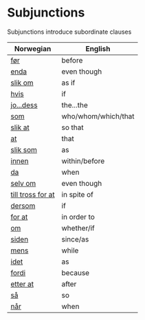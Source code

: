 # Subjunctions

Subjunctions introduce subordinate clauses

| Norwegian | English |
| --- | --- |
| [før](https://www.ordnett.no/search?language=no&phrase=før) | before |
| [enda](https://www.ordnett.no/search?language=no&phrase=enda) | even though |
| [slik om](https://www.ordnett.no/search?language=no&phrase=slik%20om) | as if |
| [hvis](https://www.ordnett.no/search?language=no&phrase=hvis) | if |
| [jo...dess](https://www.ordnett.no/search?language=no&phrase=jo...dess) | the...the |
| [som](https://www.ordnett.no/search?language=no&phrase=som) | who/whom/which/that |
| [slik at](https://www.ordnett.no/search?language=no&phrase=slik%20at) | so that |
| [at](https://www.ordnett.no/search?language=no&phrase=at) | that |
| [slik som](https://www.ordnett.no/search?language=no&phrase=slik%20som) | as |
| [innen](https://www.ordnett.no/search?language=no&phrase=innen) | within/before |
| [da](https://www.ordnett.no/search?language=no&phrase=da) | when |
| [selv om](https://www.ordnett.no/search?language=no&phrase=selv%20om) | even though |
| [till tross for at](https://www.ordnett.no/search?language=no&phrase=till%20tross%20for%20at) | in spite of |
| [dersom](https://www.ordnett.no/search?language=no&phrase=dersom) | if |
| [for at](https://www.ordnett.no/search?language=no&phrase=for%20at) | in order to |
| [om](https://www.ordnett.no/search?language=no&phrase=om) | whether/if |
| [siden](https://www.ordnett.no/search?language=no&phrase=siden) | since/as |
| [mens](https://www.ordnett.no/search?language=no&phrase=mens) | while |
| [idet](https://www.ordnett.no/search?language=no&phrase=idet) | as |
| [fordi](https://www.ordnett.no/search?language=no&phrase=fordi) | because |
| [etter at](https://www.ordnett.no/search?language=no&phrase=etter%20at) | after |
| [så](https://www.ordnett.no/search?language=no&phrase=så) | so |
| [når](https://www.ordnett.no/search?language=no&phrase=når) | when |


